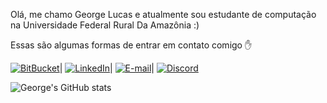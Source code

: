 Olá, me chamo George Lucas e atualmente sou estudante de computação na Universidade Federal Rural Da Amazônia :)

Essas são algumas formas de entrar em contato comigo ✋

[![BitBucket](https://img.shields.io/badge/Bitbucket-330F63?style=for-the-badge&logo=bitbucket&logoColor=white)](https://bitbucket.org/071019932021/)|
[![LinkedIn](https://img.shields.io/badge/LinkedIn-0077B5?style=for-the-badge&logo=linkedin&logoColor=white)](https://www.linkedin.com/in/george-vieira-4111ba18a/)|
[![E-mail](https://img.shields.io/badge/Gmail-D14836?style=for-the-badge&logo=gmail&logoColor=white)](geolucas3@gmail.com)|
[![Discord](https://img.shields.io/badge/Discord-7289DA?style=for-the-badge&logo=discord&logoColor=white)](LucasSystem32#4538)

![George's GitHub stats](https://github-readme-stats.vercel.app/api?username=GeorgedotJava&show_icons=true&theme=radical)
